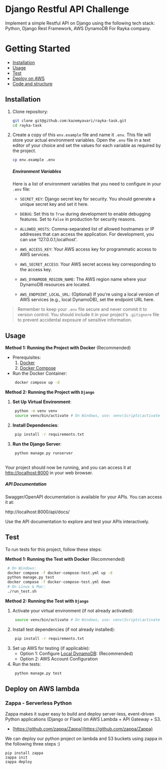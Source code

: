 # Django Restful API Challenge

Implement a simple Restful API on Django using the following tech stack: Python, Django Rest Framework, AWS DynamoDB For Rayka company.

# Getting Started
-   [Installation](#installation)
-   [Usage](#usage)
-   [Test](#test)
-   [Deploy on AWS](#deploy-on-aws-lambda)
-   [Code and structure](#code-and-structure)

## Installation
1. Clone repository:
	```bash
	git clone git@github.com:kazemyavari/rayka-task.git
	cd rayka-task
	```
2. Create a copy of this `env.example` file and name it `.env`. This file will store your actual environment variables. Open the `.env` file in a text editor of your choice and set the values for each variable as required by the project.
	```bash
	cp env.example .env
	```
	
	##### Environment Variables

	Here is a list of environment variables that you need to configure in your `.env` file:

	-   `SECRET_KEY`: Django secret key for security. You should generate a unique secret key and set it here.
    
	- `DEBUG`: Set this to `True` during development to enable debugging features. Set to `False` in production for security reasons.
    
	-   `ALLOWED_HOSTS`: Comma-separated list of allowed hostnames or IP addresses that can access the application. For development, you can use '127.0.0.1,localhost'.

	-   `AWS_ACCESS_KEY`: Your AWS access key for programmatic access to AWS services.
    
	-   `AWS_SECRET_ACCESS`: Your AWS secret access key corresponding to the access key.
    
	-   `AWS_DYNAMODB_REGION_NAME`: The AWS region name where your DynamoDB resources are located.
	-   `AWS_ENDPOINT_LOCAL_URL`: (Optional) If you're using a local version of AWS services (e.g., local DynamoDB), set the endpoint URL here.

> Remember to keep your `.env` file secure and never commit it to
> version control. You should include it in your project's `.gitignore`
> file to prevent accidental exposure of sensitive information.

## Usage
**Method 1: Running the Project with Docker** (Recommended)
- Prerequisites:
	 1. [Docker](https://www.docker.com/get-started)
	 2. [Docker Compose](https://docs.docker.com/compose/install/)
 - Run the Docker Container:
	```bash
	 docker compose up -d
	```
**Method 2: Running the Project with `Django`**
 
1. **Set Up Virtual Environment**:
	 ```bash
	  python -m venv venv
	  source venv/bin/activate # On Windows, use: venv\Scripts\activate
	 ```
2. **Install Dependencies**:
	 ```bash
	  pip install -r requirements.txt
	 ```
3. **Run the Django Server**:
	 ```bash
	  python manage.py runserver
	 ```
##
Your project should now be running, and you can access it at [http://localhost:8000](http://localhost:8000/) in your web browser.

##### API Documentation
Swagger/OpenAPI documentation is available for your APIs. You can access it at:

http://localhost:8000/api/docs/

Use the API documentation to explore and test your APIs interactively.

## Test
To run tests for this project, follow these steps:

**Method 1: Running the Test with Docker**  (Recommended) 	
```bash
 # On Windows:
 docker compose -f docker-compose-test.yml up -d
 python manage.py test
 docker compose -f docker-compose-test.yml down
 # On Linux & Mac:
 ./run_test.sh
```
**Method 2: Running the Test with `Django`**
1. Activate your virtual environment (if not already activated):
	 ```bash
      source venv/bin/activate # On Windows, use: venv\Scripts\activate
	 ```
2. Install test dependencies (if not already installed):
	 ```bash
      pip install -r requirements.txt
	 ```
3. Set up AWS for testing (if applicable):
	 - Option 1: Configure [Local DynamoDB](https://docs.aws.amazon.com/amazondynamodb/latest/developerguide/DynamoDBLocal.DownloadingAndRunning.html): (Recommended)
	 -  Option 2: AWS Account Configuration
4. Run the tests:
	 ```bash
      python manage.py test
	 ```
## Deploy on AWS lambda

### Zappa - Serverless Python

Zappa makes it super easy to build and deploy server-less, event-driven Python applications (Django or Flask) on AWS Lambda + API Gateway + S3.

-   [https://github.com/zappa/Zappa](https://github.com/zappa/Zappa)

We can deploy our python project on lambda and S3 buckets using zappa in the following three steps :)

    pip install zappa
    zappa init
    zappa deploy